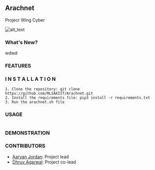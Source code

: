 ## Arachnet
Projecr Wing Cyber

![alt_text](mlsa.png)

### What's New?


wdwd
### FEATURES



### I N S T A L L A T I O N

```
1. Clone the repository: git clone https://github.com/MLSAKIIT/Arachnet.git
2. Install the requirements file: pip3 install -r requirements.txt
3. Run the arachnet.sh file
```

### USAGE
```

```

### DEMONSTRATION



### CONTRIBUTORS

- [Aaryan Jordan](https://www.linkedin.com/in/aaryan-jordan/): Project lead
- [Dhruv Agarwal](https://www.linkedin.com/in/dhruv-agarwal-704048212/): Project co-lead
